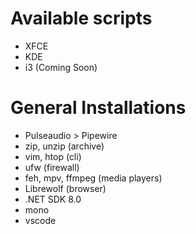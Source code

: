 # Available scripts
- XFCE
- KDE
- i3 (Coming Soon)

# General Installations
- Pulseaudio > Pipewire
- zip, unzip (archive)
- vim, htop (cli)
- ufw (firewall)
- feh, mpv, ffmpeg (media players)
- Librewolf (browser)
- .NET SDK 8.0
- mono
- vscode